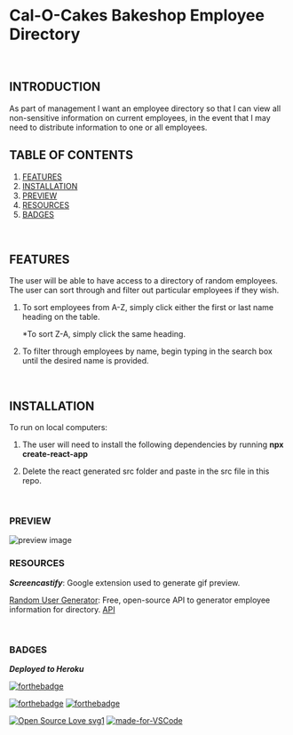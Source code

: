 # Cal-O-Cakes Bakeshop Employee Directory
<br>

## INTRODUCTION

As part of management I want an employee directory so that I can view all non-sensitive information on current employees, in the event that I may need to distribute information to one or all employees.
<br>


## TABLE OF CONTENTS


1. [FEATURES](#features)
2. [INSTALLATION](#installation)
3. [PREVIEW](#preview)
4. [RESOURCES](#resources)
5. [BADGES](#badges)

<br>

## FEATURES

The user will be able to have access to a directory of random employees.
The user can sort through and filter out particular employees if they wish.

1. To sort employees from A-Z, simply click either the first or last name heading on the table.
   
    *To sort Z-A, simply click the same heading.

2. To filter through employees by name, begin typing in the search box until the desired name is provided.

<br>

## INSTALLATION

To run on local computers:

1. The user will need to install the following dependencies by running **npx create-react-app**

2. Delete the react generated src folder and paste in the src file in this repo.

<br>

### PREVIEW

<img src="public/Employee_directory.gif" alt="preview image"/>

<br>

### RESOURCES

***Screencastify***: Google extension used to generate gif preview.

[Random User Generator](https://randomuser.me/): Free, open-source API to generator employee information for directory.
[API](https://randomuser.me/api/?results=200&nat=us)

<br>

### BADGES


***Deployed to Heroku***

[![forthebadge](https://forthebadge.com/images/badges/check-it-out.svg)](https://shrouded-harbor-34309.herokuapp.com/)

[![forthebadge](https://forthebadge.com/images/badges/made-with-crayons.svg)](https://github.com/lturner19/CalOCakes_Employee_Directory)
[![forthebadge](https://forthebadge.com/images/badges/gluten-free.svg)](https://forthebadge.com)


[![Open Source Love svg1](https://badges.frapsoft.com/os/v1/open-source.svg?v=103)](https://github.com/lturner19/CalOCakes_Employee_Directory)
[![made-for-VSCode](https://img.shields.io/badge/Made%20for-VSCode-1f425f.svg)](https://code.visualstudio.com/)


